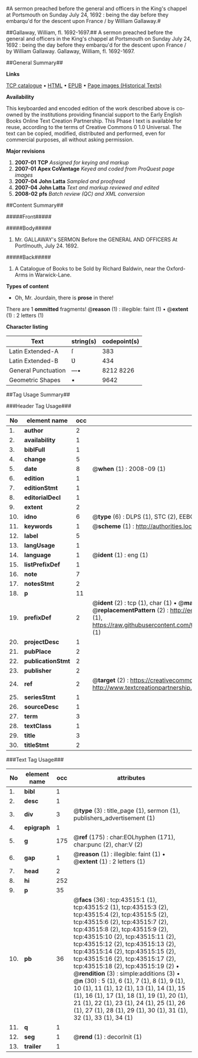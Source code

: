 #A sermon preached before the general and officers in the King's chappel at Portsmouth on Sunday July 24, 1692 : being the day before they embarqu'd for the descent upon France / by William Gallaway.#

##Gallaway, William, fl. 1692-1697.##
A sermon preached before the general and officers in the King's chappel at Portsmouth on Sunday July 24, 1692 : being the day before they embarqu'd for the descent upon France / by William Gallaway.
Gallaway, William, fl. 1692-1697.

##General Summary##

**Links**

[TCP catalogue](http://www.ota.ox.ac.uk/tcp/)  • 
[HTML](http://tei.it.ox.ac.uk/tcp/Texts-HTML/free/A41/A41956.html)  • 
[EPUB](http://tei.it.ox.ac.uk/tcp/Texts-EPUB/free/A41/A41956.epub) • 
[Page images (Historical Texts)](https://data.historicaltexts.jisc.ac.uk/view?pubId=eebo-09527703e&pageId=eebo-09527703e-43515-1)

**Availability**

This keyboarded and encoded edition of the
	       work described above is co-owned by the institutions
	       providing financial support to the Early English Books
	       Online Text Creation Partnership. This Phase I text is
	       available for reuse, according to the terms of Creative
	       Commons 0 1.0 Universal. The text can be copied,
	       modified, distributed and performed, even for
	       commercial purposes, all without asking permission.

**Major revisions**

1. __2007-01__ __TCP__ *Assigned for keying and markup*
1. __2007-01__ __Apex CoVantage__ *Keyed and coded from ProQuest page images*
1. __2007-04__ __John Latta__ *Sampled and proofread*
1. __2007-04__ __John Latta__ *Text and markup reviewed and edited*
1. __2008-02__ __pfs__ *Batch review (QC) and XML conversion*

##Content Summary##

#####Front#####

#####Body#####

1. Mr. GALLAWAY's SERMON Before the GENERAL AND OFFICERS At Portſmouth, July 24. 1692.

#####Back#####

1. A Catalogue of Books to be Sold by Richard Baldwin, near the Oxford-Arms in Warwick-Lane.

**Types of content**

  * Oh, Mr. Jourdain, there is **prose** in there!

There are 1 **ommitted** fragments! 
 @__reason__ (1) : illegible: faint (1)  •  @__extent__ (1) : 2 letters (1)

**Character listing**


|Text|string(s)|codepoint(s)|
|---|---|---|
|Latin Extended-A|ſ|383|
|Latin Extended-B|Ʋ|434|
|General Punctuation|—•|8212 8226|
|Geometric Shapes|▪|9642|

##Tag Usage Summary##

###Header Tag Usage###

|No|element name|occ|attributes|
|---|---|---|---|
|1.|__author__|2||
|2.|__availability__|1||
|3.|__biblFull__|1||
|4.|__change__|5||
|5.|__date__|8| @__when__ (1) : 2008-09 (1)|
|6.|__edition__|1||
|7.|__editionStmt__|1||
|8.|__editorialDecl__|1||
|9.|__extent__|2||
|10.|__idno__|6| @__type__ (6) : DLPS (1), STC (2), EEBO-CITATION (1), OCLC (1), VID (1)|
|11.|__keywords__|1| @__scheme__ (1) : http://authorities.loc.gov/ (1)|
|12.|__label__|5||
|13.|__langUsage__|1||
|14.|__language__|1| @__ident__ (1) : eng (1)|
|15.|__listPrefixDef__|1||
|16.|__note__|7||
|17.|__notesStmt__|2||
|18.|__p__|11||
|19.|__prefixDef__|2| @__ident__ (2) : tcp (1), char (1)  •  @__matchPattern__ (2) : ([0-9\-]+):([0-9IVX]+) (1), (.+) (1)  •  @__replacementPattern__ (2) : http://eebo.chadwyck.com/downloadtiff?vid=$1&page=$2 (1), https://raw.githubusercontent.com/textcreationpartnership/Texts/master/tcpchars.xml#$1 (1)|
|20.|__projectDesc__|1||
|21.|__pubPlace__|2||
|22.|__publicationStmt__|2||
|23.|__publisher__|2||
|24.|__ref__|2| @__target__ (2) : https://creativecommons.org/publicdomain/zero/1.0/ (1), http://www.textcreationpartnership.org/docs/. (1)|
|25.|__seriesStmt__|1||
|26.|__sourceDesc__|1||
|27.|__term__|3||
|28.|__textClass__|1||
|29.|__title__|3||
|30.|__titleStmt__|2||


###Text Tag Usage###

|No|element name|occ|attributes|
|---|---|---|---|
|1.|__bibl__|1||
|2.|__desc__|1||
|3.|__div__|3| @__type__ (3) : title_page (1), sermon (1), publishers_advertisement (1)|
|4.|__epigraph__|1||
|5.|__g__|175| @__ref__ (175) : char:EOLhyphen (171), char:punc (2), char:V (2)|
|6.|__gap__|1| @__reason__ (1) : illegible: faint (1)  •  @__extent__ (1) : 2 letters (1)|
|7.|__head__|2||
|8.|__hi__|252||
|9.|__p__|35||
|10.|__pb__|36| @__facs__ (36) : tcp:43515:1 (1), tcp:43515:2 (1), tcp:43515:3 (2), tcp:43515:4 (2), tcp:43515:5 (2), tcp:43515:6 (2), tcp:43515:7 (2), tcp:43515:8 (2), tcp:43515:9 (2), tcp:43515:10 (2), tcp:43515:11 (2), tcp:43515:12 (2), tcp:43515:13 (2), tcp:43515:14 (2), tcp:43515:15 (2), tcp:43515:16 (2), tcp:43515:17 (2), tcp:43515:18 (2), tcp:43515:19 (2)  •  @__rendition__ (3) : simple:additions (3)  •  @__n__ (30) : 5 (1), 6 (1), 7 (1), 8 (1), 9 (1), 10 (1), 11 (1), 12 (1), 13 (1), 14 (1), 15 (1), 16 (1), 17 (1), 18 (1), 19 (1), 20 (1), 21 (1), 22 (1), 23 (1), 24 (1), 25 (1), 26 (1), 27 (1), 28 (1), 29 (1), 30 (1), 31 (1), 32 (1), 33 (1), 34 (1)|
|11.|__q__|1||
|12.|__seg__|1| @__rend__ (1) : decorInit (1)|
|13.|__trailer__|1||
